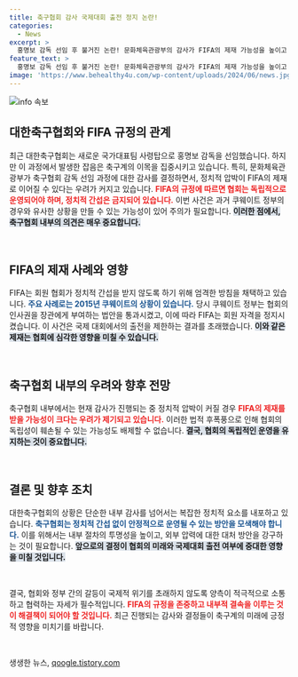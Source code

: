 ```yaml
---
title: 축구협회 감사 국제대회 출전 정지 논란!
categories:
  - News
excerpt: >
  홍명보 감독 선임 후 불거진 논란! 문화체육관광부의 감사가 FIFA의 제재 가능성을 높이고 있습니다. 축구협회의 독립성이 위협받는 상황, 이번 사태의 전말을 파헤쳐 보세요!
feature_text: >
  홍명보 감독 선임 후 불거진 논란! 문화체육관광부의 감사가 FIFA의 제재 가능성을 높이고 있습니다. 축구협회의 독립성이 위협받는 상황, 이번 사태의 전말을 파헤쳐 보세요!
image: 'https://www.behealthy4u.com/wp-content/uploads/2024/06/news.jpg'
---
```


<p><img src="https://www.behealthy4u.com/wp-content/uploads/2024/06/news.jpg" alt="info 속보" /></p>

<h2 data-ke-size="size26">대한축구협회와 FIFA 규정의 관계</h2>

<p data-ke-size="size16">최근 대한축구협회는 새로운 국가대표팀 사령탑으로 홍명보 감독을 선임했습니다. 하지만 이 과정에서 발생한 잡음은 축구계의 이목을 집중시키고 있습니다. 특히, 문화체육관광부가 축구협회 감독 선임 과정에 대한 감사를 결정하면서, 정치적 압박이 FIFA의 제재로 이어질 수 있다는 우려가 커지고 있습니다. <b><span style="color: #ee2323;">FIFA의 규정에 따르면 협회는 독립적으로 운영되어야 하며, 정치적 간섭은 금지되어 있습니다.</span></b> 이번 사건은 과거 쿠웨이트 정부의 경우와 유사한 상황을 만들 수 있는 가능성이 있어 주의가 필요합니다. <b><span style="background-color: #21538527;">이러한 점에서, 축구협회 내부의 의견은 매우 중요합니다.</span></b></p>

<p data-ke-size="size16">&nbsp;</p>

<h2 data-ke-size="size26">FIFA의 제재 사례와 영향</h2>

<p data-ke-size="size16">FIFA는 회원 협회가 정치적 간섭을 받지 않도록 하기 위해 엄격한 방침을 채택하고 있습니다. <b><span style="color: #1a5490;">주요 사례로는 2015년 쿠웨이트의 상황이 있습니다.</span></b> 당시 쿠웨이트 정부는 협회의 인사권을 장관에게 부여하는 법안을 통과시켰고, 이에 따라 FIFA는 회원 자격을 정지시켰습니다. 이 사건은 국제 대회에서의 출전을 제한하는 결과를 초래했습니다. <b><span style="background-color: #21538527;">이와 같은 제재는 협회에 심각한 영향을 미칠 수 있습니다.</span></b></p>

<p data-ke-size="size16">&nbsp;</p>

<h2 data-ke-size="size26">축구협회 내부의 우려와 향후 전망</h2>

<p data-ke-size="size16">축구협회 내부에서는 현재 감사가 진행되는 중 정치적 압박이 커질 경우 <b><span style="color: #ee2323;">FIFA의 제재를 받을 가능성이 크다는 우려가 제기되고 있습니다.</span></b> 이러한 법적 후폭풍으로 인해 협회의 독립성이 훼손될 수 있는 가능성도 배제할 수 없습니다. <b><span style="background-color: #21538527;">결국, 협회의 독립적인 운영을 유지하는 것이 중요합니다.</span></b></p>

<p data-ke-size="size16">&nbsp;</p>

<h2 data-ke-size="size26">결론 및 향후 조치</h2>

<p data-ke-size="size16">대한축구협회의 상황은 단순한 내부 감사를 넘어서는 복잡한 정치적 요소를 내포하고 있습니다. <b><span style="color: #1a5490;">축구협회는 정치적 간섭 없이 안정적으로 운영될 수 있는 방안을 모색해야 합니다.</span></b> 이를 위해서는 내부 절차의 투명성을 높이고, 외부 압력에 대한 대처 방안을 강구하는 것이 필요합니다. <b><span style="background-color: #21538527;">앞으로의 결정이 협회의 미래와 국제대회 출전 여부에 중대한 영향을 미칠 것입니다.</span></b></p>

<p data-ke-size="size16">&nbsp;</p>

<p data-ke-size="size16">결국, 협회와 정부 간의 갈등이 국제적 위기를 초래하지 않도록 양측이 적극적으로 소통하고 협력하는 자세가 필수적입니다. <b><span style="color: #ee2323;">FIFA의 규정을 존중하고 내부적 결속을 이루는 것이 해결책이 되어야 할 것입니다.</span></b> 최근 진행되는 감사와 결정들이 축구계의 미래에 긍정적 영향을 미치기를 바랍니다.</p>

<p data-ke-size="size16">&nbsp;</p>
생생한 뉴스, <a href="https://qoogle.tistory.com" rel="dofollow">qoogle.tistory.com</a>


